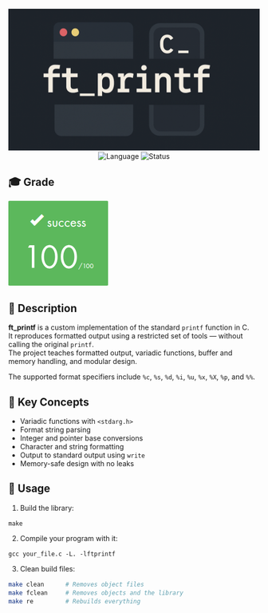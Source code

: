 <div align="center">

![Banner](assets/banner.png)  
![Language](https://img.shields.io/badge/Language-C-000000?style=flat&logo=c)
![Status](https://img.shields.io/badge/Status-Completed-brightgreen)

</div>

## 🎓 Grade
![Grade](assets/grade.png)

## 📘 Description

**ft_printf** is a custom implementation of the standard `printf` function in C.  
It reproduces formatted output using a restricted set of tools — without calling the original `printf`.  
The project teaches formatted output, variadic functions, buffer and memory handling, and modular design.

The supported format specifiers include `%c`, `%s`, `%d`, `%i`, `%u`, `%x`, `%X`, `%p`, and `%%`.

## 🧠 Key Concepts

- Variadic functions with `<stdarg.h>`
- Format string parsing
- Integer and pointer base conversions
- Character and string formatting
- Output to standard output using `write`
- Memory-safe design with no leaks

## 🚀 Usage

1. Build the library:
```
make
```

2. Compile your program with it:
```
gcc your_file.c -L. -lftprintf
```

3. Clean build files:
```bash
make clean      # Removes object files  
make fclean     # Removes objects and the library  
make re         # Rebuilds everything
```

